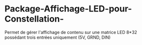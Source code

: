 # Package-Affichage-LED-pour-Constellation-
Permet de gérer l'affichage de contenu sur une matrice LED 8*32 possédant trois entrées uniquement (5V, GRND, DIN)
